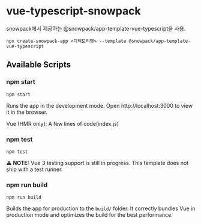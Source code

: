 # vue-typescript-snowpack
snowpack에서 제공하는 @snowpack/app-template-vue-typescript을 사용.
```
npx create-snowpack-app <디렉토리명> --template @snowpack/app-template-vue-typescript
```

## Available Scripts

### npm start
```
npm start
```
Runs the app in the development mode. Open http://localhost:3000 to view it in the browser.

Vue (HMR only): A few lines of code(index.js)

### npm test
```
npm test
```
**⚠️ NOTE:** Vue 3 testing support is still in progress. This template does not ship with a test runner.

### npm run build
```
npm run build
```
Builds the app for production to the `build/` folder.
It correctly bundles Vue in production mode and optimizes the build for the best performance.
